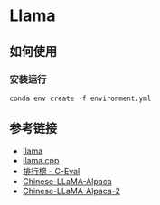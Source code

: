 # Llama

## 如何使用

### 安装运行
```
conda env create -f environment.yml
```

## 参考链接
- [llama](https://github.com/facebookresearch/llama)
- [llama.cpp](https://github.com/ggerganov/llama.cpp)
- [排行榜 - C-Eval](https://cevalbenchmark.com/static/leaderboard_zh.html)
- [Chinese-LLaMA-Alpaca](https://github.com/ymcui/Chinese-LLaMA-Alpaca)
- [Chinese-LLaMA-Alpaca-2](https://github.com/ymcui/Chinese-LLaMA-Alpaca-2)
